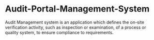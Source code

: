 # Audit-Portal-Management-System
  Audit Management system is an application which defines the on-site verification activity, such as inspection or examination, of a process or quality system, to ensure compliance to requirements.
